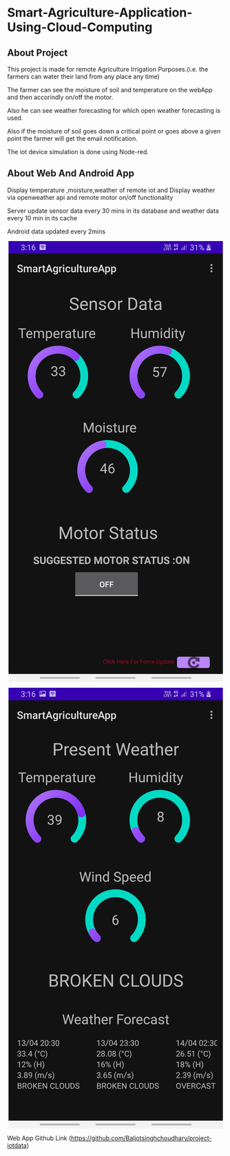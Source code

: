 # Smart-Agriculture-Application-Using-Cloud-Computing
## About Project
This project is made for remote Agriculture Irrigation Purposes.(i.e. the farmers can water their land from any place any time)

The farmer can see the moisture of soil and temperature on the webApp and then accorindly on/off the motor.

Also he can see weather forecasting for which open weather forecasting is used.

Also if the moisture of soil goes down a critical point or goes above a given point the farmer will get the email notification.

The iot device simulation is done using Node-red.

## About Web And Android App 
Display temperature ,moisture,weather of remote iot and Display weather via openweather api and remote motor on/off functionality

Server update sensor data every 30 mins in its database  and weather data every 10 min in its cache

Android data updated every 2mins 
<p align="center">
<img src="extras/img.jpg" align="center">
</p>
<p align="center">
<img src="extras/img1.jpg" align="center">
</p>



Web App Github Link (https://github.com/Baljotsinghchoudhary/project-iotdata)
